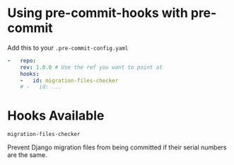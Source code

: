 # Using pre-commit-hooks with pre-commit
Add this to your `.pre-commit-config.yaml`

```YAML
-   repo: 
    rev: 1.0.0 # Use the ref you want to point at
    hooks:
    -   id: migration-files-checker
    # -   id: ...
```
# Hooks Available
`migration-files-checker`

Prevent Django migration files from being committed if their serial numbers are the same.



